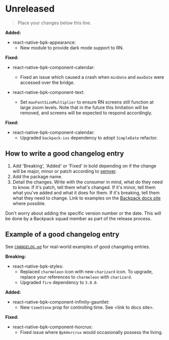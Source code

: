 # Unreleased

> Place your changes below this line.

**Added:**

- react-native-bpk-appearance:
  - New module to provide dark mode support to RN.

**Fixed:**

- react-native-bpk-component-calendar:
  - Fixed an issue which caused a crash when `minDate` and `maxDate` were accessed over the bridge.

- react-native-bpk-component-text:
  - Set `maxFontSizeMultiplier` to ensure RN screens still function at large zoom levels. Note that in the future this limitation will be removed, and screens will be expected to respond accordingly.

**Fixed:**

- react-native-bpk-component-calendar:
  - Upgraded `backpack-ios` dependency to adopt `SimpleDate` refactor.

## How to write a good changelog entry

1. Add 'Breaking', 'Added' or 'Fixed' in bold depending on if the change will be major, minor or patch according to [semver](semver.org).
2. Add the package name.
3. Detail the changes. Write with the consumer in mind, what do they need to know. If it's patch, tell them what's changed. If it's minor, tell them what you've added and what it does for them. If it's breaking, tell them what they need to change. Link to examples on the [Backpack docs site](backpack.github.io) where possible.

Don't worry about adding the specific version number or the date. This will be done by a Backpack squad member as part of the release process.

## Example of a good changelog entry

See [`CHANGELOG.md`](CHANGELOG.md) for real-world examples of good changelog entries.

**Breaking:**

- react-native-bpk-styles:
  - Replaced `charmeleon` icon with new `charizard` icon. To upgrade, replace your references to `charmeleon` with `charizard`.
  - Upgraded `fire` dependency to `3.0.0`.

**Added:**

- react-native-bpk-component-infinity-gauntlet:
  - New `timeStone` prop for controlling time. See &lt;link to docs site&gt;.

**Fixed:**

- react-native-bpk-component-horcrux:
  - Fixed issue where `BpkHorcrux` would occasionally possess the living.
